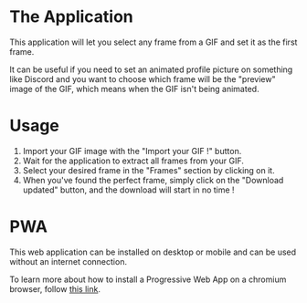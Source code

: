 # The Application

This application will let you select any frame from a GIF
and set it as the first frame. 

It can be useful if you need to set an animated profile picture
on something like Discord and you want to choose which frame
will be the "preview" image of the GIF, which means when the GIF
isn't being animated. 

# Usage

1. Import your GIF image with the "Import your GIF !" button.
2. Wait for the application to extract all frames from your GIF. 
3. Select your desired frame in the "Frames" section by clicking on it.
4. When you've found the perfect frame, simply click on the "Download updated" button, and the download will start in no time !

# PWA

This web application can be installed on desktop or mobile and can be used without an internet connection. 

To learn more about how to install a Progressive Web App on a chromium browser, follow [this link](https://support.google.com/chrome/answer/9658361). 
